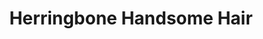 ---
title: "Herringbone Handsome Hair"
url: /overland-park/herringbone-handsome-hair/
shop: hairdresser
---
